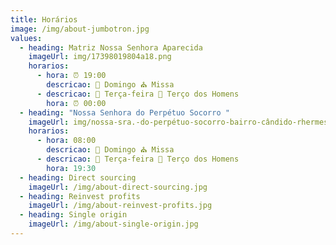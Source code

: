 ```yaml
---
title: Horários
image: /img/about-jumbotron.jpg
values:
  - heading: Matriz Nossa Senhora Aparecida
    imageUrl: img/17398019804a18.png
    horarios:
      - hora: ⏰ 19:00
        descricao: 📅 Domingo ⛪ Missa
      - descricao: 📅 Terça-feira 📿 Terço dos Homens
        hora: ⏰ 00:00
  - heading: "Nossa Senhora do Perpétuo Socorro "
    imageUrl: img/nossa-sra.-do-perpétuo-socorro-bairro-cândido-rhermes.png
    horarios:
      - hora: 08:00
        descricao: 📅 Domingo ⛪ Missa
      - descricao: 📅 Terça-feira 📿 Terço dos Homens
        hora: 19:30
  - heading: Direct sourcing
    imageUrl: /img/about-direct-sourcing.jpg
  - heading: Reinvest profits
    imageUrl: /img/about-reinvest-profits.jpg
  - heading: Single origin
    imageUrl: /img/about-single-origin.jpg
---
```

